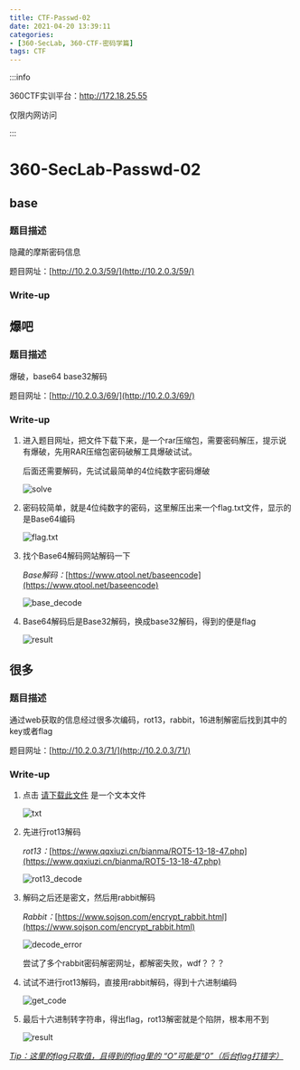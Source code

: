 ```yaml
---
title: CTF-Passwd-02
date: 2021-04-20 13:39:11
categories:
- [360-SecLab, 360-CTF-密码学篇]
tags: CTF
---
```


:::info

360CTF实训平台：http://172.18.25.55

仅限内网访问

:::

# 360-SecLab-Passwd-02

## base

### 题目描述

隐藏的摩斯密码信息

题目网址：[http://10.2.0.3/59/](http://10.2.0.3/59/)

### Write-up



## 爆吧

### 题目描述

爆破，base64 base32解码

题目网址：[http://10.2.0.3/69/](http://10.2.0.3/69/)

### Write-up

1. 进入题目网址，把文件下载下来，是一个rar压缩包，需要密码解压，提示说有爆破，先用RAR压缩包密码破解工具爆破试试。

   后面还需要解码，先试试最简单的4位纯数字密码爆破

   ![solve](https://i.vgy.me/rtNNYc.png)

2. 密码较简单，就是4位纯数字的密码，这里解压出来一个flag.txt文件，显示的是Base64编码

   ![flag.txt](https://i.vgy.me/473mPs.png)

3. 找个Base64解码网站解码一下

   *Base解码：*[https://www.qtool.net/baseencode](https://www.qtool.net/baseencode)

   ![base_decode](https://i.vgy.me/8A72Vc.png)

4. Base64解码后是Base32解码，换成base32解码，得到的便是flag

   ![result](https://i.vgy.me/qgbmsQ.png)

## 很多

### 题目描述

通过web获取的信息经过很多次编码，rot13，rabbit，16进制解密后找到其中的key或者flag

题目网址：[http://10.2.0.3/71/](http://10.2.0.3/71/)

### Write-up

1. 点击 <u>请下载此文件</u> 是一个文本文件

   ![txt](https://i.vgy.me/OinV0o.png)

2. 先进行rot13解码

   *rot13：*[https://www.qqxiuzi.cn/bianma/ROT5-13-18-47.php](https://www.qqxiuzi.cn/bianma/ROT5-13-18-47.php)

   ![rot13_decode](https://i.vgy.me/hcwzxi.png)

3. 解码之后还是密文，然后用rabbit解码

   *Rabbit：*[https://www.sojson.com/encrypt_rabbit.html](https://www.sojson.com/encrypt_rabbit.html)

   ![decode_error](https://i.vgy.me/va5g90.png)

   尝试了多个rabbit密码解密网址，都解密失败，wdf？？？

4. 试试不进行rot13解码，直接用rabbit解码，得到十六进制编码

   ![get_code](https://i.vgy.me/zfaW59.png)

5. 最后十六进制转字符串，得出flag，rot13解密就是个陷阱，根本用不到

   ![result](https://i.vgy.me/G9jw2X.png)

*<u>Tip：这里的flag只取值，且得到的flag里的 “O”可能是“0”（后台flag打错字）</u>*
